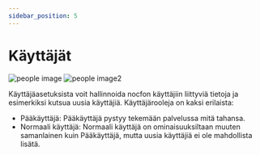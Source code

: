 ```yaml
---
sidebar_position: 5
---
```


# Käyttäjät

![people image](/img/docs/users.PNG 'People image') ![people image2](/img/docs/users2.PNG 'People image2')

Käyttäjäasetuksista voit hallinnoida nocfon käyttäjiin liittyviä tietoja ja esimerkiksi kutsua uusia käyttäjiä. Käyttäjärooleja on kaksi erilaista:

- Pääkäyttäjä: Pääkäyttäjä pystyy tekemään palvelussa mitä tahansa.
- Normaali käyttäjä: Normaali käyttäjä on ominaisuuksiltaan muuten samanlainen kuin Pääkäyttäjä, mutta uusia käyttäjiä ei ole mahdollista lisätä.
